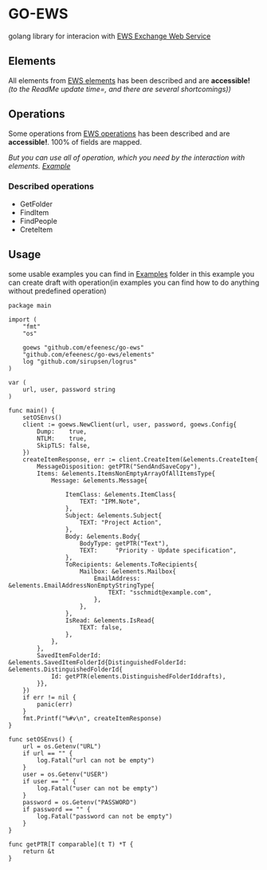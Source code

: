 # GO-EWS

golang library for interacion with [EWS Exchange Web Service](https://learn.microsoft.com/en-us/exchange/client-developer/web-service-reference/web-services-reference-for-exchange) 


## Elements

All elements from [EWS elements](https://learn.microsoft.com/en-us/exchange/client-developer/web-service-reference/ews-xml-elements-in-exchange) has been described and are  **accessible!**
*(to the ReadMe update time=, and there are several shortcomings))*

## Operations

Some operations from [EWS operations](https://learn.microsoft.com/en-us/exchange/client-developer/web-service-reference/ews-operations-in-exchange) has been described and are  **accessible!**.  100% of fields are mapped.

*But you can use all of operation, which you need by the interaction with elements. [Example](https://github.com/efeenesc/go-ews/blob/main/examples/getCalendarItemProperty/main.go)*

### Described operations

 - GetFolder
 - FindItem
 - FindPeople
 - CreteItem

## Usage

some usable examples you can find in [Examples](https://github.com/efeenesc/go-ews/blob/main/examples/) folder
in this example you can create draft with operation(in examples you can find how to do anything without predefined operation)

    package main

    import (
        "fmt"
        "os"

        goews "github.com/efeenesc/go-ews"
        "github.com/efeenesc/go-ews/elements"
        log "github.com/sirupsen/logrus"
    )

    var (
        url, user, password string
    )

    func main() {
        setOSEnvs()
        client := goews.NewClient(url, user, password, goews.Config{
            Dump:    true,
            NTLM:    true,
            SkipTLS: false,
        })
        createItemResponse, err := client.CreateItem(&elements.CreateItem{
            MessageDisposition: getPTR("SendAndSaveCopy"),
            Items: &elements.ItemsNonEmptyArrayOfAllItemsType{
                Message: &elements.Message{
                    
                    ItemClass: &elements.ItemClass{
                        TEXT: "IPM.Note",
                    },
                    Subject: &elements.Subject{
                        TEXT: "Project Action",
                    },
                    Body: &elements.Body{
                        BodyType: getPTR("Text"),
                        TEXT:     "Priority - Update specification",
                    },
                    ToRecipients: &elements.ToRecipients{
                        Mailbox: &elements.Mailbox{
                            EmailAddress: &elements.EmailAddressNonEmptyStringType{
                                TEXT: "sschmidt@example.com",
                            },
                        },
                    },
                    IsRead: &elements.IsRead{
                        TEXT: false,
                    },
                },
            },
            SavedItemFolderId: &elements.SavedItemFolderId{DistinguishedFolderId: &elements.DistinguishedFolderId{
                Id: getPTR(elements.DistinguishedFolderIddrafts),
            }},
        })
        if err != nil {
            panic(err)
        }
        fmt.Printf("%#v\n", createItemResponse)
    }

    func setOSEnvs() {
        url = os.Getenv("URL")
        if url == "" {
            log.Fatal("url can not be empty")
        }
        user = os.Getenv("USER")
        if user == "" {
            log.Fatal("user can not be empty")
        }
        password = os.Getenv("PASSWORD")
        if password == "" {
            log.Fatal("password can not be empty")
        }
    }

    func getPTR[T comparable](t T) *T {
        return &t
    }

